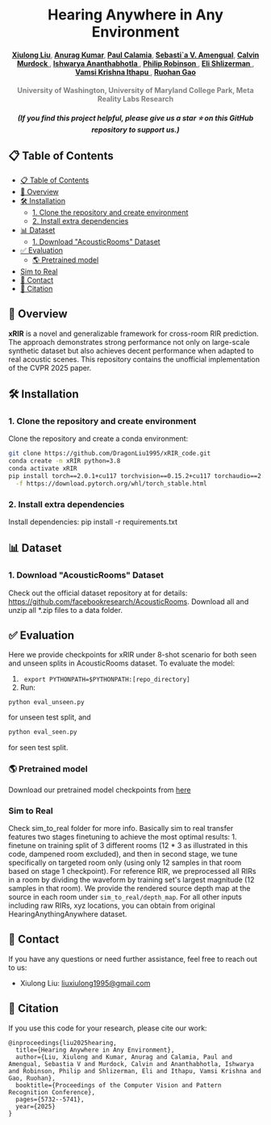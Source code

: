 <h1 align="center">Hearing Anywhere in Any Environment</h1> 
<h4 align="center" style="color:gray">
  <a href="https://dragonliu1995.github.io/" target="_blank">Xiulong Liu</a>,
  <a href="https://anuragkr90.github.io/" target="_blank">Anurag Kumar</a>,
  <a href="https://www.linkedin.com/in/paul-calamia/" target="_blank"> Paul Calamia</a>,
  <a href="https://scholar.google.com/citations?user=UyCazCsAAAAJ&hl=en" target="_blank"> Sebasti`a V. Amengual</a>,
  <a href="https://www.linkedin.com/in/calvinmurdock/" target="_blank"> Calvin Murdock </a>,
  <a href="https://www.ishwarya.me/" target="_blank"> Ishwarya Ananthabhotla </a>,
  <a href="https://www.linkedin.com/in/philrob22/" target="_blank"> Philip Robinson </a>,
  <a href="https://faculty.washington.edu/shlizee/NW/index.html" target="_blank"> Eli Shlizerman </a>,
  <a href="https://www.vamsiithapu.com/" target="_blank"> Vamsi Krishna Ithapu </a>,
  <a href="https://ruohangao.github.io/" target="_blank"> Ruohan Gao </a>
</h4>

<h4 align="center" style="color:gray">
  University of Washington, University of Maryland College Park, Meta Reality Labs Research
</h4>
<h5 align="center"> (If you find this project helpful, please give us a star ⭐ on this GitHub repository to support us.) </h5>

## 📋 Table of Contents
- [📋 Table of Contents](#-table-of-contents)
- [📝 Overview](#-overview)
- [🛠️ Installation](#️-installation)
  - [1. Clone the repository and create environment](#1-clone-the-repository-and-create-environment)
  - [2. Install extra dependencies](#2-install-extra-dependencies)
- [📊 Dataset](#-dataset)
  - [1. Download "AcousticRooms" Dataset](#1-download-AcousticRooms-dataset)
- [✅ Evaluation](#-evaluation)
  - [🌎 Pretrained model](#-pretrained-model)
- [Sim to Real](#-sim-to-real)
- [📧 Contact](#-contact)
- [📑 Citation](#-citation)

## 📝 Overview

**xRIR** is a novel and generalizable framework for cross-room RIR prediction. The approach demonstrates strong performance not only on large-scale synthetic dataset but also achieves decent performance when adapted to real acoustic scenes. This repository contains the unofficial implementation of the CVPR 2025 paper.

## 🛠️ Installation

### 1. Clone the repository and create environment
Clone the repository and create a conda environment:
```bash
git clone https://github.com/DragonLiu1995/xRIR_code.git
conda create -n xRIR python=3.8
conda activate xRIR
pip install torch==2.0.1+cu117 torchvision==0.15.2+cu117 torchaudio==2.0.2+cu117 \
  -f https://download.pytorch.org/whl/torch_stable.html
```

### 2. Install extra dependencies
Install dependencies: pip install -r requirements.txt

## 📊 Dataset

### 1. Download "AcousticRooms" Dataset

Check out the official dataset repository at for details: https://github.com/facebookresearch/AcousticRooms. Download all and unzip all *.zip files to a data folder.


## ✅ Evaluation

Here we provide checkpoints for xRIR under 8-shot scenario for both seen and unseen splits in AcousticRooms dataset. To evaluate the model:
1. ``` export PYTHONPATH=$PYTHONPATH:[repo_directory]```
2. Run:

```
python eval_unseen.py
```
for unseen test split, and

```bash
python eval_seen.py
```
for seen test split.

### 🌎 Pretrained model 
Download our pretrained model checkpoints from [here](https://drive.google.com/file/d/12uL5u15gtRtiaLfCjPIN4nEDOVl4tdKi/view?usp=drive_link)

### Sim to Real
Check sim_to_real folder for more info. Basically sim to real transfer features two stages finetuning to achieve the most optimal results: 1. finetune on training split of 3 different rooms (12 * 3 as illustrated in this code, dampened room excluded), and then in second stage, we tune specifically on targeted room only (using only 12 samples in that room based on stage 1 checkpoint). For reference RIR, we preprocessed all RIRs in a room by dividing the waveform by training set's largest magnitude (12 samples in that room). We provide the rendered source depth map at the source in each room under `sim_to_real/depth_map`. For all other inputs including raw RIRs, xyz locations, you can obtain from original HearingAnythingAnywhere dataset.

## 📧 Contact

If you have any questions or need further assistance, feel free to reach out to us:

- Xiulong Liu: liuxiulong1995@gmail.com

## 📑 Citation
If you use this code for your research, please cite our work:
```
@inproceedings{liu2025hearing,
  title={Hearing Anywhere in Any Environment},
  author={Liu, Xiulong and Kumar, Anurag and Calamia, Paul and Amengual, Sebastia V and Murdock, Calvin and Ananthabhotla, Ishwarya and Robinson, Philip and Shlizerman, Eli and Ithapu, Vamsi Krishna and Gao, Ruohan},
  booktitle={Proceedings of the Computer Vision and Pattern Recognition Conference},
  pages={5732--5741},
  year={2025}
}
```
